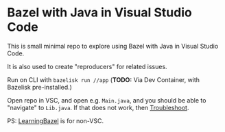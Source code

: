 # Bazel with Java in Visual Studio Code

This is small minimal repo to explore using Bazel with Java in Visual Studio Code.

It is also used to create "reproducers" for related issues.

Run on CLI with `bazelisk run //app` (**TODO:** Via Dev Container, with Bazelisk pre-installed.)

Open repo in VSC, and open e.g. `Main.java`, and you should be able to "navigate" to `Lib.java`.
If that does not work, then [Troubleshoot](https://github.com/salesforce/bazel-vscode-java/blob/main/docs/troubleshoot.md).

PS: [LearningBazel](https://github.com/vorburger/LearningBazel/) is for non-VSC.
